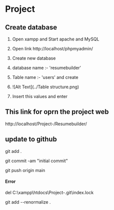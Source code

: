 # Project

## Create database


1. Open xampp  and Start apache and MySQL
2. Open link 
http://localhost/phpmyadmin/

3. Create new database 
4. database name :- 'resumebuilder'
5. Table name :- 'users' and create 
5. ![Alt Text](../Table structure.png)
6. Insert this values and enter


## This link for oprn the project web
http://localhost/Project-/Resumebuilder/
## update to github

git add .

git commit -am "initial commit"

git push origin main

#### Error
del C:\xampp\htdocs\Project-\.git\index.lock

git add --renormalize .